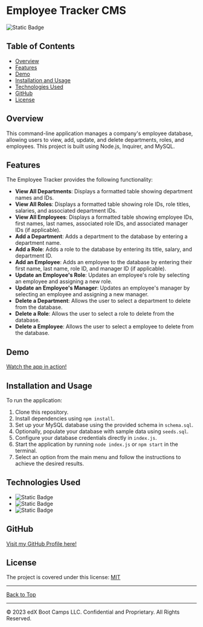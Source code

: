 <a name="top"></a>
# Employee Tracker CMS
![Static Badge](https://img.shields.io/badge/MIT-blue.svg?style=plastic)

## Table of Contents

- [Overview](#overview)
- [Features](#features)
- [Demo](#demo)
- [Installation and Usage](#installation-and-usage)
- [Technologies Used](#technologies-used)
- [GitHub](#github)
- [License](#license)

## Overview

This command-line application manages a company's employee database, allowing users to view, add, update, and delete departments, roles, and employees. This project is built using Node.js, Inquirer, and MySQL.

## Features

The Employee Tracker provides the following functionality:

- **View All Departments**: Displays a formatted table showing department names and IDs.
- **View All Roles**: Displays a formatted table showing role IDs, role titles, salaries, and associated department IDs.
- **View All Employees**: Displays a formatted table showing employee IDs, first names, last names, associated role IDs, and associated manager IDs (if applicable).
- **Add a Department**: Adds a department to the database by entering a department name.
- **Add a Role**: Adds a role to the database by entering its title, salary, and department ID.
- **Add an Employee**: Adds an employee to the database by entering their first name, last name, role ID, and manager ID (if applicable).
- **Update an Employee's Role**: Updates an employee's role by selecting an employee and assigning a new role.
- **Update an Employee's Manager**: Updates an employee's manager by selecting an employee and assigning a new manager.
- **Delete a Department**: Allows the user to select a department to delete from the database.
- **Delete a Role**: Allows the user to select a role to delete from the database.
- **Delete a Employee**: Allows the user to select a employee to delete from the database.

## Demo

[Watch the app in action!](https://drive.google.com/file/d/1DNc80ILRO8OfFlhCn00xWMi01Qj7tNse/view)

## Installation and Usage

To run the application:

1. Clone this repository.
2. Install dependencies using `npm install`.
3. Set up your MySQL database using the provided schema in `schema.sql`.
4. Optionally, populate your database with sample data using `seeds.sql`.
5. Configure your database credentials directly in `index.js`.
6. Start the application by running `node index.js` or `npm start` in the terminal.
7. Select an option from the main menu and follow the instructions to achieve the desired results.

## Technologies Used

- ![Static Badge](https://img.shields.io/badge/Node.js-darkgreen.svg?style=plastic)
- ![Static Badge](https://img.shields.io/badge/Inquirer-purple.svg?style=plastic)
- ![Static Badge](https://img.shields.io/badge/MySQL-orange.svg?style=plastic)

## GitHub
[Visit my GitHub Profile here!](https://github.com/CYCBrian)

## License
The project is covered under this license:
[MIT](https://choosealicense.com/licenses/mit)

- - -
[Back to Top](#top)
- - -
© 2023 edX Boot Camps LLC. Confidential and Proprietary. All Rights Reserved.
